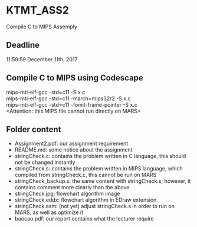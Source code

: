 # KTMT_ASS2
Compile C to MIPS Assemply

## Deadline
11:59:59 December 11th, 2017

## Compile C to MIPS using Codescape
mips-mti-elf-gcc -std=c11 -S x.c<br>
mips-mti-elf-gcc -std=c11 -march=mips32r2 -S x.c<br>
mips-mti-elf-gcc -std=c11 -fomit-frame-pointer -S x.c<br>
<Attention: this MIPS file cannot run directly on MARS>

## Folder content
 - Assignment2.pdf: our assignment requirement
 - README.md: some notice about the assignment
 - stringCheck.c: contains the problem written in C language, this should not be changed instantly
 - stringCheck.s: contains the problem written in MIPS language, which compiled from stringCheck.c, this cannot be run on MARS
 - stringCheck_backup.s: the same content with stringCheck.s; however, it contains comment more clearly than the above
 - stringCheck.jpg: flowchart algorithm image
 - stringCheck.eddx: flowchart algorithm in EDraw extension
 - stringCheck.asm: (not yet) adjust stringCheck.s in order to run on MARS, as well as optimize it
 - baocao.pdf: our report contains what the lecturer require
